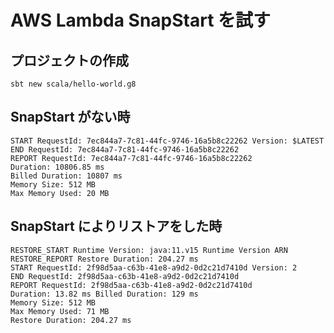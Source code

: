 AWS Lambda SnapStart を試す
===

## プロジェクトの作成

```shell
sbt new scala/hello-world.g8
```

## SnapStart がない時

```text
START RequestId: 7ec844a7-7c81-44fc-9746-16a5b8c22262 Version: $LATEST
END RequestId: 7ec844a7-7c81-44fc-9746-16a5b8c22262
REPORT RequestId: 7ec844a7-7c81-44fc-9746-16a5b8c22262
Duration: 10806.85 ms
Billed Duration: 10807 ms
Memory Size: 512 MB
Max Memory Used: 20 MB
```

## SnapStart によりリストアをした時

```text
RESTORE_START Runtime Version: java:11.v15 Runtime Version ARN 
RESTORE_REPORT Restore Duration: 204.27 ms
START RequestId: 2f98d5aa-c63b-41e8-a9d2-0d2c21d7410d Version: 2
END RequestId: 2f98d5aa-c63b-41e8-a9d2-0d2c21d7410d
REPORT RequestId: 2f98d5aa-c63b-41e8-a9d2-0d2c21d7410d
Duration: 13.82 ms Billed Duration: 129 ms
Memory Size: 512 MB
Max Memory Used: 71 MB
Restore Duration: 204.27 ms
```

